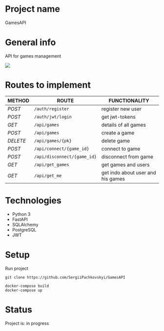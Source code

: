 # Project name
GamesAPI

# General info
API for games management

![](proj_news/app_news/static/images/API.png)

# Routes to implement
| METHOD   | ROUTE                           | FUNCTIONALITY                     |
|----------|---------------------------------|-----------------------------------|
| *POST*   | ```/auth/register```            | register new user                 |
| *POST*   | ```/auth/jwt/login```           | get jwt-tokens                    |
| *GET*    | ```/api/games```                | details of all games              |
| *POST*   | ```/api/games```                | create a game                     |
| *DELETE* | ```/api/games/{pk}```           | delete game                       |
| *POST*   | ```/api/connect/{game_id}```    | connect to game                   |
| *POST*   | ```/api/disconnect/{game_id}``` | disconnect from game              |
| *GET*    | ```/api/get_games```            | get games and users               |
| *GET*    | ```/api/get_me```               | get indo about user and his games |


# Technologies
* Python 3
* FastAPI
* SQLAlchemy
* PostgreSQL
* JWT

# Setup

Run project
```
git clone https://github.com/SergiiPachkovskyi/GamesAPI

docker-compose build
docker-compose up
```

# Status
Project is: in progress

